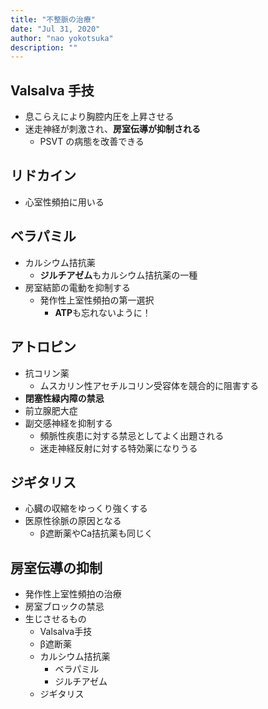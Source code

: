 ```yaml
---
title: "不整脈の治療"
date: "Jul 31, 2020"
author: "nao yokotsuka"
description: ""
---
```


## Valsalva 手技

- 息こらえにより胸腔内圧を上昇させる
- 迷走神経が刺激され、**房室伝導が抑制される**
  - PSVT の病態を改善できる

## リドカイン

- 心室性頻拍に用いる

## ベラパミル

- カルシウム拮抗薬
  - **ジルチアゼム**もカルシウム拮抗薬の一種
- 房室結節の電動を抑制する
  - 発作性上室性頻拍の第一選択
    - **ATP**も忘れないように！

## アトロピン
- 抗コリン薬
  - ムスカリン性アセチルコリン受容体を競合的に阻害する
- **閉塞性緑内障の禁忌**
- 前立腺肥大症
- 副交感神経を抑制する
  - 頻脈性疾患に対する禁忌としてよく出題される
  - 迷走神経反射に対する特効薬になりうる

## ジギタリス
- 心臓の収縮をゆっくり強くする
- 医原性徐脈の原因となる
  - β遮断薬やCa拮抗薬も同じく

## 房室伝導の抑制
- 発作性上室性頻拍の治療
- 房室ブロックの禁忌
- 生じさせるもの
  - Valsalva手技
  - β遮断薬
  - カルシウム拮抗薬
    - ベラパミル
    - ジルチアゼム
  - ジギタリス
